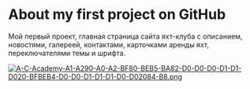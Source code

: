 # About my first project on GitHub
Мой первый проект, главная страница сайта яхт-клуба с описанием, новостями, галереей, контактами, карточками аренды яхт, переключателями темы и шрифта.  

[![A-C-Academy-A1-A290-A0-A2-BF80-BEB5-BA82-D0-D0-D0-D1-D1-D020-BFBEB4-D0-D0-D1-D1-D1-D0-D02084-B8.png](https://i.postimg.cc/CKK7jK4v/A-C-Academy-A1-A290-A0-A2-BF80-BEB5-BA82-D0-D0-D0-D1-D1-D020-BFBEB4-D0-D0-D1-D1-D1-D0-D02084-B8.png)](https://postimg.cc/gxf3pmQR)
